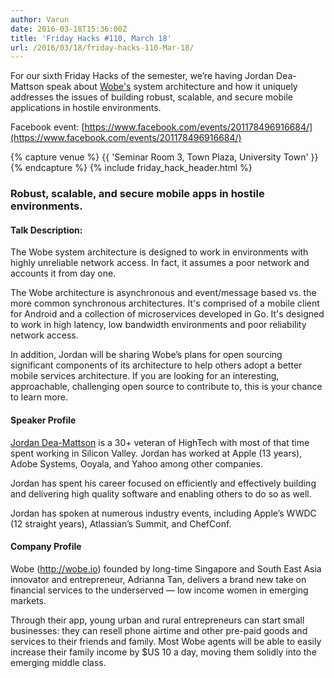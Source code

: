 ```yaml
---
author: Varun
date: 2016-03-18T15:36:00Z
title: 'Friday Hacks #110, March 18'
url: /2016/03/18/friday-hacks-110-Mar-18/
---
```


For our sixth Friday Hacks of the semester, we’re having Jordan Dea-Mattson speak about [Wobe's](https://wobe.io) system architecture and how it uniquely addresses the issues of building robust, scalable, and secure mobile applications in hostile environments.


Facebook event: [https://www.facebook.com/events/201178496916684/](https://www.facebook.com/events/201178496916684/)

{% capture venue %}
    {{ 'Seminar Room 3, Town Plaza, University Town' }}
{% endcapture %}
{% include friday_hack_header.html %}


### Robust, scalable, and secure mobile apps in hostile environments.

#### Talk Description:

The Wobe system architecture is designed to work in environments with highly unreliable network access. In fact, it assumes a poor network and accounts it from day one.

The Wobe architecture is asynchronous and event/message based vs. the more common synchronous architectures. It's comprised of a mobile client for Android and a collection of microservices developed in Go. It's designed to work in high latency, low bandwidth environments and poor reliability network access.

In addition, Jordan will be sharing Wobe’s plans for open sourcing significant components of its architecture to help others adopt a better mobile services architecture. If you are looking for an interesting, approachable, challenging open source to contribute to, this is your chance to learn more.

#### Speaker Profile

[Jordan Dea-Mattson](https://www.linkedin.com/in/jordandeamattson) is a 30+ veteran of HighTech with most of that time spent working in Silicon Valley. Jordan has worked at Apple (13 years), Adobe Systems, Ooyala, and Yahoo among other companies.

Jordan has spent his career focused on efficiently and effectively building and delivering high quality software and enabling others to do so as well.

Jordan has spoken at numerous industry events, including Apple’s WWDC (12 straight years), Atlassian’s Summit, and ChefConf.

#### Company Profile

Wobe (http://wobe.io) founded by long-time Singapore and South East Asia innovator and entrepreneur, Adrianna Tan, delivers a brand new take on financial services to the underserved — low income women in emerging markets.

Through their app, young urban and rural entrepreneurs can start small businesses: they can resell phone airtime and other pre-paid goods and services to their friends and family. Most Wobe agents will be able to easily increase their family income by $US 10 a day, moving them solidly into the emerging middle class.
